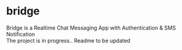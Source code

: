 # bridge
Bridge is a Realtime Chat Messaging App with Authentication &amp; SMS Notification
<br>
The project is in progress..
Readme to be updated
